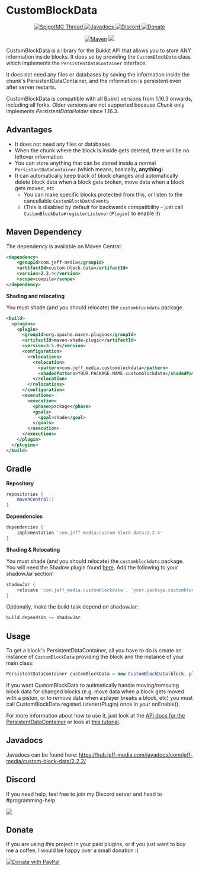 # CustomBlockData
<!--- Buttons start -->
<!--suppress HtmlDeprecatedAttribute -->
<p align="center">
  <a href="https://www.spigotmc.org/threads/custom-block-data-persistentdatacontainer-for-blocks.512422/">
    <img src="https://static.jeff-media.com/img/button_spigotmc_thread.png?3" alt="SpigotMC Thread">
  </a>
  <a href="https://hub.jeff-media.com/javadocs/com/jeff-media/custom-block-data/2.2.2/">
    <img src="https://static.jeff-media.com/img/button_javadocs.png?3" alt="Javadocs">
  </a>
  <a href="https://discord.jeff-media.com/">
    <img src="https://static.jeff-media.com/img/button_discord.png?3" alt="Discord">
  </a>
  <a href="https://paypal.me/mfnalex">
    <img src="https://static.jeff-media.com/img/button_donate.png?3" alt="Donate">
  </a>
</p>
<!--- Buttons end -->
<p align="center">
<a href="https://maven-badges.herokuapp.com/maven-central/com.jeff-media/custom-block-data">
  <img src="https://maven-badges.herokuapp.com/maven-central/com.jeff-media/custom-block-data/badge.png" alt="Maven" /></a>
<img src="https://img.shields.io/github/last-commit/jeff-media-gbr/customblockdata" />
</p>


CustomBlockData is a library for the Bukkit API that allows you to store ANY information inside blocks.
It does so by providing the `CustomBlockData` class which implements the `PersistentDataContainer` interface.

It does not need any files or databases by saving the information inside the chunk's PersistentDataContainer, and the information is persistent even after server restarts.

CustomBlockData is compatible with all Bukkit versions from 1.16.3 onwards, including all forks. Older versions are not supported because *Chunk* only implements *PersistentDataHolder* since 1.16.3.

## Advantages

- It does not need any files or databases
- When the chunk where the block is inside gets deleted, there will be no leftover information
- You can store anything that can be stored inside a normal `PersistantDataContainer` (which means, basically, **anything**)
- It can automatically keep track of block changes and automatically delete block data when a block gets broken, move data when a block gets moved, etc
  - You can make specific blocks protected from this, or listen to the cancellable `CustomBlockDataEvent`s 
  - (This is disabled by default for backwards compatibility - just call `CustomBlockData#registerListener(Plugin)` to enable it) 

## Maven Dependency
The dependency is available on Maven Central:
```xml
<dependency>
    <groupId>com.jeff-media</groupId>
    <artifactId>custom-block-data</artifactId>
    <version>2.2.4</version>
    <scope>compile</scope>
</dependency>
```

**Shading and relocating**

You must shade (and you should relocate) the `customblockdata` package.

```xml
<build>
  <plugins>
    <plugin>
      <groupId>org.apache.maven.plugins</groupId>
      <artifactId>maven-shade-plugin</artifactId>
      <version>3.5.0</version>
      <configuration>
        <relocations>
          <relocation>
            <pattern>com.jeff_media.customblockdata</pattern>
            <shadedPattern>YOUR.PACKAGE.NAME.customblockdata</shadedPattern>
          </relocation>
        </relocations>
      </configuration>
      <executions>
        <execution>
          <phase>package</phase>
          <goals>
            <goal>shade</goal>
          </goals>
        </execution>
      </executions>
    </plugin>
  </plugins>
</build>
```

## Gradle

**Repository**

```groovy
repositories {
    mavenCentral()
}
```

**Dependencies**
```groovy
dependencies {
    implementation 'com.jeff-media:custom-block-data:2.2.4'
}
```

**Shading & Relocating**

You must shade (and you should relocate) the `customblockdata` package. You will need the Shadow plugin found [here](https://plugins.gradle.org/plugin/com.gradleup.shadow). Add the following to your shadowJar section!

```groovy
shadowJar {
    relocate 'com.jeff_media.customblockdata', 'your.package.customblockdata'
}
```

Optionally, make the build task depend on shadowJar:

```groovy
build.dependsOn += shadowJar
```

## Usage

To get a block's PersistentDataContainer, all you have to do is create an instance of `CustomBlockData` providing the block and
the instance of your main class:

```java
PersistentDataContainer customBlockData = new CustomBlockData(block, plugin);
```

If you want CustomBlockData to autimatically handle moving/removing block data for changed blocks (e.g. move data when a block gets moved with a piston, or to remove data when a player breaks a block, etc) you must call CustomBlockData.registerListener(Plugin) once in your onEnable().

For more information about how to use it, just look at the [API docs for the PersistentDataContainer](https://hub.spigotmc.org/javadocs/spigot/org/bukkit/persistence/PersistentDataContainer.html) or look at [this tutorial](https://www.spigotmc.org/threads/a-guide-to-1-14-persistentdataholder-api.371200/).

## Javadocs

Javadocs can be found here: https://hub.jeff-media.com/javadocs/com/jeff-media/custom-block-data/2.2.2/

[//]: # (## Example plugin)

[//]: # ()
[//]: # (Click [here]&#40;https://github.com/JEFF-Media-GbR/CustomBlockData-Example&#41; for an example plugin.)

[//]: # (It lets you left-click on a block to store your currently held ItemStack inside. Once the block is broken,)

[//]: # (it will drop the stored item.)

## Discord

If you need help, feel free to join my Discord server and head to #programming-help:

<a href="https://discord.jeff-media.de"><img src="https://api.jeff-media.de/img/discord1.png"></a>

## Donate

If you are using this project in your paid plugins, or if you just want to buy me a coffee, I would be happy over a small donation :)

<a href="https://paypal.me/mfnalex"><img src="https://www.paypalobjects.com/en_US/DK/i/btn/btn_donateCC_LG.gif" border="0" name="submit" title="PayPal - The safer, easier way to pay online!" alt="Donate with PayPal" /></a>

